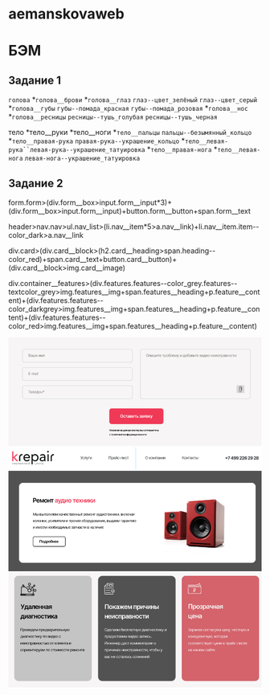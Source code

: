 # aemanskovaweb
# БЭМ

## Задание 1
`голова`
*`голова__брови`
*`голова__глаз` `глаз--цвет_зелёный` `глаз--цвет_серый`
*`голова__губы` `губы--помада_красная` `губы--помада_розовая`
*`голова__нос`
*`голова__ресницы` `ресницы--тушь_голубая` `ресницы--тушь_черная`

тело
*тело__руки
*тело__ноги
*`тело__пальцы` `пальцы--безымянный_кольцо`
*`тело__правая-рука` `правая-рука--украшение_кольцо`
*`тело__левая-рука``левая-рука--украшение_татуировка`
*`тело__правая-нога`
*`тело__левая-нога` `левая-нога--украшение_татуировка`


## Задание 2


form.form>(div.form__box>input.form__input*3)+(div.form__box>input.form__input)+button.form__button+span.form__text

header>nav.nav>ul.nav_list>(li.nav__item*5>a.nav__link)+li.nav__item.item--color_dark>a.nav__link

div.card>(div.card__block>(h2.card__heading>span.heading--color_red)+span.card__text+button.card__button)+(div.card__block>img.card__image)

div.container__features>(div.features.features--color_grey.features--textcolor_grey>img.features__img+span.features__heading+p.feature__content)+(div.features.features--color_darkgrey>img.features__img+span.features__heading+p.feature__content)+(div.features.features--color_red>img.features__img+span.features__heading+p.feature__content)

![form](/form.PNG)
![header](/header.PNG)
![card](/card.PNG)
![features](/features.PNG)


